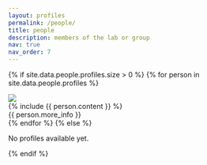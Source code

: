 ```yaml
---
layout: profiles
permalink: /people/
title: people
description: members of the lab or group
nav: true
nav_order: 7
---
```


{% if site.data.people.profiles.size > 0 %}
  {% for person in site.data.people.profiles %}
  <div class="profile" style="text-align: {{ person.align }}">
      <img src="{{ person.image }}" {% if person.image_circular %}style="border-radius: 50%;"{% endif %}>
      <div class="profile-content">
          {% include {{ person.content }} %}
          <div class="more-info">
              {{ person.more_info }}
          </div>
      </div>
  </div>
  {% endfor %}
{% else %}
  <p>No profiles available yet.</p>
{% endif %}
